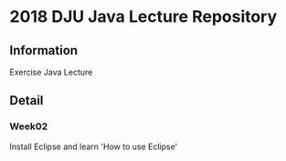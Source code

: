 # 2018 DJU Java Lecture Repository
## Information
Exercise Java Lecture

## Detail
### Week02
Install Eclipse and learn 'How to use Eclipse'
